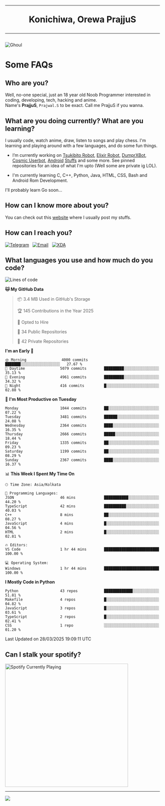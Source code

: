 <h1 align="center"><hr>Konichiwa, Orewa PrajjuS<hr></h1>


<img src="https://telegra.ph/file/6041d22c64479ee5ff802.jpg" alt="Ghoul"/>


<h1>Some FAQs</h1>


<h2>Who are you?</h2>

Well, no-one special, just an 18 year old Noob Programmer interested in coding, developing, tech, hacking and anime.
<br>
Name's <b>PrajjuS</b>, <code>Prajwal.S</code> to be exact. Call me PrajjuS if you wanna.


<h2>What are you doing currently? What are you learning?</h2>

I usually code, watch anime, draw, listen to songs and play chess. I'm learning and playing around with a few languages, and do some fun things.

- I’m currently working on <a href="Https://t.me/PrajjuSAssistantBot">Tsukibito Robot</a>, <a href="https://t.me/projectelixir_bot">Elixir Robot</a>, <a href="https://t.me/DumprXBot">DumprXBot</a>, <a href="https://github.com/SkyLab-Devs/CosmicUserbot">Cosmic Userbot</a>, <a href="https://github.com/Noob-OS">Android</a> <a href="https://github.com/PrajjuS/device_xiaomi_vince">Stuffs</a> and some more. See pinned repositories for an idea of what I'm upto (Well some are private ig LOL).

- I'm currently learning C, C++, Python, Java, HTML, CSS, Bash and Android Rom Development.

I'll probably learn Go soon...


<h2>How can I know more about you?</h2>

You can check out this <a href="https://prajjus.website">website</a> where I usually post my stuffs.


<h2>How can I reach you?</h2>

<a href="https://t.me/PrajjuS"><img src="https://img.shields.io/badge/PrajjuS-2CA5E0?style=flat-square&logo=telegram&logoColor=white" alt="Telegram"/></a>&nbsp;&nbsp;&nbsp;<a href="theprajjus@gmail.com"><img src="https://img.shields.io/badge/theprajjus@gmail.com-D14836?style=flat-square&logo=gmail&logoColor=white" alt="Email"/></a>&nbsp;&nbsp;&nbsp;<a href="https://forum.xda-developers.com/m/prajjus.10388799/"><img src="https://img.shields.io/badge/PrajjuS-F59714?style=flat-square&logo=xda-developers&logoColor=white" alt="XDA"/></a>


<h2>What languages you use and how much do you code?</h2>

<!--START_SECTION:waka-->
![Lines of code](https://img.shields.io/badge/From%20Hello%20World%20I%27ve%20Written-1.2%20million%20lines%20of%20code-blue)

**🐱 My GitHub Data** 

> 📦 3.4 MB Used in GitHub's Storage 
 > 
> 🏆 145 Contributions in the Year 2025
 > 
> 💼 Opted to Hire
 > 
> 📜 34 Public Repositories 
 > 
> 🔑 42 Private Repositories 
 > 
**I'm an Early 🐤** 

```text
🌞 Morning                4000 commits        ███████░░░░░░░░░░░░░░░░░░   27.67 % 
🌆 Daytime                5079 commits        █████████░░░░░░░░░░░░░░░░   35.13 % 
🌃 Evening                4961 commits        █████████░░░░░░░░░░░░░░░░   34.32 % 
🌙 Night                  416 commits         █░░░░░░░░░░░░░░░░░░░░░░░░   02.88 % 
```
📅 **I'm Most Productive on Tuesday** 

```text
Monday                   1044 commits        ██░░░░░░░░░░░░░░░░░░░░░░░   07.22 % 
Tuesday                  3481 commits        ██████░░░░░░░░░░░░░░░░░░░   24.08 % 
Wednesday                2364 commits        ████░░░░░░░░░░░░░░░░░░░░░   16.35 % 
Thursday                 2666 commits        █████░░░░░░░░░░░░░░░░░░░░   18.44 % 
Friday                   1335 commits        ██░░░░░░░░░░░░░░░░░░░░░░░   09.23 % 
Saturday                 1199 commits        ██░░░░░░░░░░░░░░░░░░░░░░░   08.29 % 
Sunday                   2367 commits        ████░░░░░░░░░░░░░░░░░░░░░   16.37 % 
```


📊 **This Week I Spent My Time On** 

```text
🕑︎ Time Zone: Asia/Kolkata

💬 Programming Languages: 
JSON                     46 mins             ███████████░░░░░░░░░░░░░░   44.20 % 
TypeScript               42 mins             ██████████░░░░░░░░░░░░░░░   40.03 % 
C++                      8 mins              ██░░░░░░░░░░░░░░░░░░░░░░░   08.27 % 
JavaScript               4 mins              █░░░░░░░░░░░░░░░░░░░░░░░░   04.56 % 
HTML                     2 mins              █░░░░░░░░░░░░░░░░░░░░░░░░   02.81 % 

🔥 Editors: 
VS Code                  1 hr 44 mins        █████████████████████████   100.00 % 

💻 Operating System: 
Windows                  1 hr 44 mins        █████████████████████████   100.00 % 
```

**I Mostly Code in Python** 

```text
Python                   43 repos            █████████████░░░░░░░░░░░░   51.81 % 
Makefile                 4 repos             █░░░░░░░░░░░░░░░░░░░░░░░░   04.82 % 
JavaScript               3 repos             █░░░░░░░░░░░░░░░░░░░░░░░░   03.61 % 
TypeScript               2 repos             █░░░░░░░░░░░░░░░░░░░░░░░░   02.41 % 
CSS                      1 repo              ░░░░░░░░░░░░░░░░░░░░░░░░░   01.20 % 
```




 Last Updated on 28/03/2025 19:09:11 UTC
<!--END_SECTION:waka-->


<h2>Can I stalk your spotify?</h2>

<a href="https://open.spotify.com/user/cotgk31v4nhw20gs5adb29jq5"><img src="https://spotify-readme-prajjus.vercel.app/api?theme=dark&rainbow=true" alt="Spotify Currently Playing" width="400px"/></a>


<hr>


<img src="https://komarev.com/ghpvc/?username=prajjus&label=Profile%20Views&color=000000&style=flat">
